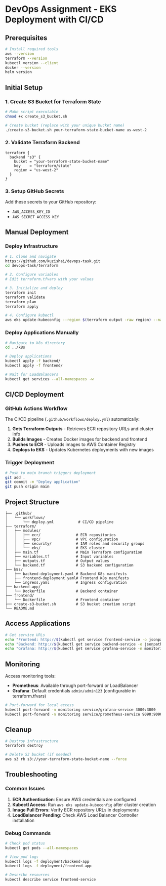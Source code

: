 # DevOps Assignment - EKS Deployment with CI/CD

## Prerequisites

```bash
# Install required tools
aws --version
terraform --version
kubectl version --client
docker --version
helm version
```

## Initial Setup

### 1. Create S3 Bucket for Terraform State

```bash
# Make script executable
chmod +x create_s3_bucket.sh

# Create bucket (replace with your unique bucket name)
./create-s3-bucket.sh your-terraform-state-bucket-name us-west-2
```

### 2. Validate Terraform Backend

```hcl
terraform {
  backend "s3" {
    bucket = "your-terraform-state-bucket-name"
    key    = "terraform/state"
    region = "us-west-2"
  }
}
```

### 3. Setup GitHub Secrets

Add these secrets to your GitHub repository:
- `AWS_ACCESS_KEY_ID`
- `AWS_SECRET_ACCESS_KEY`

## Manual Deployment

### Deploy Infrastructure

```bash
# 1. Clone and navigate
https://github.com/kuzishai/devops-task.git
cd devops-task/terraform

# 2. Configure variables
# Edit terraform.tfvars with your values

# 3. Initialize and deploy
terraform init
terraform validate
terraform plan
terraform apply

# 4. Configure kubectl
aws eks update-kubeconfig --region $(terraform output -raw region) --name $(terraform output -raw cluster_id)
```

### Deploy Applications Manually

```bash
# Navigate to k8s directory
cd ../k8s

# Deploy applications
kubectl apply -f backend/
kubectl apply -f frontend/

# Wait for LoadBalancers
kubectl get services --all-namespaces -w
```

## CI/CD Deployment

### GitHub Actions Workflow

The CI/CD pipeline (`.github/workflows/deploy.yml`) automatically:

1. **Gets Terraform Outputs** - Retrieves ECR repository URLs and cluster info
2. **Builds Images** - Creates Docker images for backend and frontend
3. **Pushes to ECR** - Uploads images to AWS Container Registry
4. **Deploys to EKS** - Updates Kubernetes deployments with new images

### Trigger Deployment

```bash
# Push to main branch triggers deployment
git add .
git commit -m "Deploy application"
git push origin main
```

## Project Structure

```
├── .github/
│   └── workflows/
│       └── deploy.yml           # CI/CD pipeline
├── terraform/
│   ├── modules/
│   │   ├── ecr/                # ECR repositories
│   │   ├── vpc/                # VPC configuration
│   │   ├── security/           # IAM roles and security groups
│   │   └── eks/                # EKS cluster
│   ├── main.tf                 # Main Terraform configuration
│   ├── variables.tf            # Input variables
│   ├── outputs.tf              # Output values
│   └── backend.tf              # S3 backend configuration
├── k8s/
│   ├── backend-deployment.yaml # Backend K8s manifests
│   ├── frontend-deployment.yaml# Frontend K8s manifests
│   └── ingress.yaml            # Ingress configuration
├── backend-app/
│   └── Dockerfile              # Backend container
├── frontend/
│   └── Dockerfile              # Frontend container
├── create-s3-bucket.sh         # S3 bucket creation script
└── README.md
```

## Access Applications

```bash
# Get service URLs
echo "Frontend: http://$(kubectl get service frontend-service -o jsonpath='{.status.loadBalancer.ingress[0].hostname}')"
echo "Backend: http://$(kubectl get service backend-service -o jsonpath='{.status.loadBalancer.ingress[0].hostname}'):8080"
echo "Grafana: http://$(kubectl get service grafana-service -n monitoring -o jsonpath='{.status.loadBalancer.ingress[0].hostname}'):3000"
```

## Monitoring

Access monitoring tools:
- **Prometheus**: Available through port-forward or LoadBalancer
- **Grafana**: Default credentials `admin/admin123` (configurable in terraform.tfvars)

```bash
# Port-forward for local access
kubectl port-forward -n monitoring service/grafana-service 3000:3000
kubectl port-forward -n monitoring service/prometheus-service 9090:9090
```

## Cleanup

```bash
# Destroy infrastructure
terraform destroy

# Delete S3 bucket (if needed)
aws s3 rb s3://your-terraform-state-bucket-name --force
```

## Troubleshooting

### Common Issues

1. **ECR Authentication**: Ensure AWS credentials are configured
2. **Kubectl Access**: Run `aws eks update-kubeconfig` after cluster creation
3. **Image Pull Errors**: Verify ECR repository URLs in deployments
4. **LoadBalancer Pending**: Check AWS Load Balancer Controller installation

### Debug Commands

```bash
# Check pod status
kubectl get pods --all-namespaces

# View pod logs
kubectl logs -f deployment/backend-app
kubectl logs -f deployment/frontend-app

# Describe resources
kubectl describe service frontend-service
```